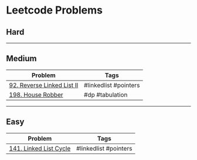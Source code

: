 # Leetcode Problems

## Hard

---

## Medium

| Problem                          | Tags                  |
| -------------------------------- | --------------------- |
| [92. Reverse Linked List II][92] | #linkedlist #pointers |
| [198. House Robber][198]         | #dp #tabulation       |

---

## Easy

| Problem                       | Tags                  |
| ----------------------------- | --------------------- |
| [141. Linked List Cycle][141] | #linkedlist #pointers |

[92]: https://github.com/mkellydevv/data-structures-and-algorithms/blob/master/leetcode/medium/92.js
[141]: https://github.com/mkellydevv/data-structures-and-algorithms/blob/master/leetcode/easy/141.js
[198]: https://github.com/mkellydevv/data-structures-and-algorithms/blob/master/leetcode/medium/198.js
